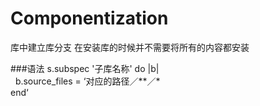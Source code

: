# Componentization
   库中建立库分支  在安装库的时候并不需要将所有的内容都安装 
   
   
   ###语法
   s.subspec '子库名称' do |b|     </br>
   &nbsp;   b.source_files = ‘对应的路径／**／*   <br>
   end‘
